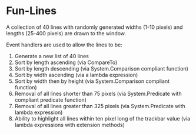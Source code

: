 # Fun-Lines

A collection of 40 lines with randomly generated widths (1-10 pixels) and lengths (25-400 pixels) are drawn to the window.

Event handlers are used to allow the lines to be:
1) Generate a new list of 40 lines
2) Sort by length ascending (via CompareTo)
3) Sort by length descending (via System.Comparison compliant function)
4) Sort by width ascending (via a lambda expression)
5) Sort by width then by height (via System.Comparison compliant function)
6) Removal of all lines shorter than 75 pixels (via System.Predicate with compliant predicate function)
7) Removal of all lines greater than 325 pixels (via System.Predicate with lambda expression)
8) Ability to highlight all lines within ten pixel long of the trackbar value (via lambda expressions with extension methods)
